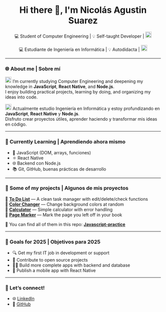 <h1 align="center">Hi there 👋, I'm Nicolás Agustin Suarez</h1>

<p align="center">
  💻 Student of Computer Engineering | 💡 Self-taught Developer | <img src="https://upload.wikimedia.org/wikipedia/commons/1/1a/Flag_of_Argentina.svg" alt="Argentina Flag" width="20" />
</p>
<p align="center">
  💻 Estudiante de Ingeniería en Informática | 💡 Autodidacta | <img src="https://upload.wikimedia.org/wikipedia/commons/1/1a/Flag_of_Argentina.svg" alt="Bandera Argentina" width="20" />
</p>

---

### 🌐 About me | Sobre mí

<img src="https://upload.wikimedia.org/wikipedia/en/a/a4/Flag_of_the_United_States.svg" alt="US Flag" width="20" /> I’m currently studying Computer Engineering and deepening my knowledge in **JavaScript**, **React Native**, and **Node.js**.  
I enjoy building practical projects, learning by doing, and organizing my ideas into code.  

<img src="https://upload.wikimedia.org/wikipedia/commons/1/1a/Flag_of_Argentina.svg" alt="Argentina Flag" width="20" /> Actualmente estudio Ingeniería en Informática y estoy profundizando en **JavaScript**, **React Native** y **Node.js**.  
Disfruto crear proyectos útiles, aprender haciendo y transformar mis ideas en código.

---

### 🧠 Currently Learning | Aprendiendo ahora mismo

- 🌱 JavaScript (DOM, arrays, funciones)
- ⚛️ React Native 
- 🌐 Backend con Node.js 
- 📚 Git, GitHub, buenas prácticas de desarrollo

---

### 📂 Some of my projects | Algunos de mis proyectos

🔹 [**To Do List**](https://niasua.github.io/Javascript-practice/toDoList/) — A clean task manager with edit/delete/check functions  
🔹 [**Color Changer**](https://niasua.github.io/Javascript-practice/colorChanger/) — Change background colors at random  
🔹 [**Calculator**](https://niasua.github.io/Javascript-practice/calculadora/) — Simple calculator with error handling  
🔹 [**Page Marker**](https://niasua.github.io/Javascript-practice/PageMarker/) — Mark the page you left off in your book  

📁 You can find all of them in this repo: [**Javascript-practice**](https://github.com/niasua/Javascript-practice)

---

### 🚀 Goals for 2025 | Objetivos para 2025

- 🔍 Get my first IT job in development or support
- 🧩 Contribute to open source projects
- 👨‍💻 Build more complete apps with backend and database
- 📱 Publish a mobile app with React Native

---

### 🤝 Let’s connect!

- 🌐 [LinkedIn](https://www.linkedin.com/in/nicol%C3%A1s-suarez-a055a3283/)
- 🐙 [GitHub](https://github.com/niasua)
